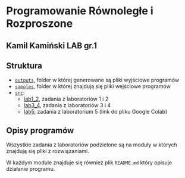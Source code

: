 # Programowanie Równoległe i Rozproszone

## Kamil Kamiński LAB gr.1

## Struktura

- [`outputs`](outputs), folder w której generowane są pliki wyjściowe programów 
- [`samples`](samples), folder w której znajdują się pliki wejściowe programów
- [`src`](src):
  - [lab1_2](./src/lab1_2), zadania z laboratoriów 1 i 2
  - [lab3_4](./src/lab3_4), zadania z laboratoriów 3 i 4
  - [lab5](./src/lab5), zadania z laboratorium 5 (link do pliku Google Colab)

## Opisy programów
Wszystkie zadania z laboratoriów podzielone są na moduły w których znajdują się pliki z rozwiązaniami. 

W każdym module znajduje się również plik `README.md` który opisuje działanie programu.
